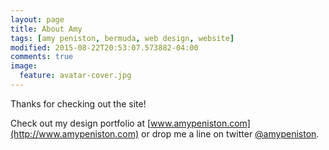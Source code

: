 ```yaml
---
layout: page
title: About Amy
tags: [amy peniston, bermuda, web design, website]
modified: 2015-08-22T20:53:07.573882-04:00
comments: true
image:
  feature: avatar-cover.jpg
---
```


Thanks for checking out the site!

Check out my design portfolio at [www.amypeniston.com](http://www.amypeniston.com) or drop me a line on twitter [@amypeniston](https://twitter.com/amypeniston).